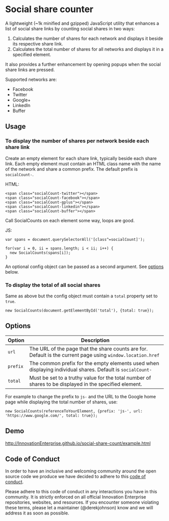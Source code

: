 # Social share counter

A lightweight (~1k minified and gzipped) JavaScript utility that enhances a list of social share links by counting social shares in two ways:

1. Calculates the number of shares for each network and displays it beside its respective share link.
2. Calculates the total number of shares for all networks and displays it in a specified element.

It also provides a further enhancement by opening popups when the social share links are pressed.

Supported networks are:

- Facebook
- Twitter
- Google+
- LinkedIn
- Buffer

## Usage

### To display the number of shares per network beside each share link

Create an empty element for each share link, typically beside each share link. Each empty element must contain an HTML class name with the name of the network and share a common prefix. The default prefix is `socialCount-`.

HTML:

```
<span class="socialCount-twitter"></span>
<span class="socialCount-facebook"></span>
<span class="socialCount-gplus"></span>
<span class="socialCount-linkedin"></span>
<span class="socialCount-buffer"></span>
```

Call SocialCounts on each element some way, loops are good.

JS:

```
var spans = document.querySelectorAll('[class^=socialCount]');

for(var i = 0, ii = spans.length; i < ii; i++) {
  new SocialCounts(spans[i]);
}
```

An optional config object can be passed as a second argument. See [options](#options) below.

### To display the total of all social shares

Same as above but the config object must contain a `total` property set to `true`.

`new SocialCounts(document.getElementById('total'), {total: true});`

## Options

| Option | Description |
|---|---|
| `url` | The URL of the page that the share counts are for. Default is the current page using `window.location.href` |
| `prefix` | The common prefix for the empty elements used when displaying individual shares. Default is `socialCount-` |
| `total` | Must be set to a truthy value for the total number of shares to be displayed in the specified element.

For example to change the prefix to `js-` and the URL to the Google home page while displaying the total number of shares, use:

`new SocialCounts(referenceToYourElement, {prefix: 'js-', url: 'https://www.google.com/', total: true});`

## Demo

http://InnovationEnterprise.github.io/social-share-count/example.html

## Code of Conduct

In order to have an inclusive and welcoming community around the open source code we produce we have decided to adhere to this [code of conduct](CONDUCT.md).

Please adhere to this code of conduct in any interactions you have in this community. It is strictly enforced on all official Innovation Enterprise repositories, websites, and resources. If you encounter someone violating these terms, please let a maintainer (@derekjohnson) know and we will address it as soon as possible.
